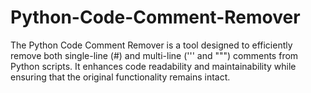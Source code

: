 # Python-Code-Comment-Remover
The Python Code Comment Remover is a tool designed to efficiently remove both single-line (#) and multi-line (''' and """) comments from Python scripts. It enhances code readability and maintainability while ensuring that the original functionality remains intact.
